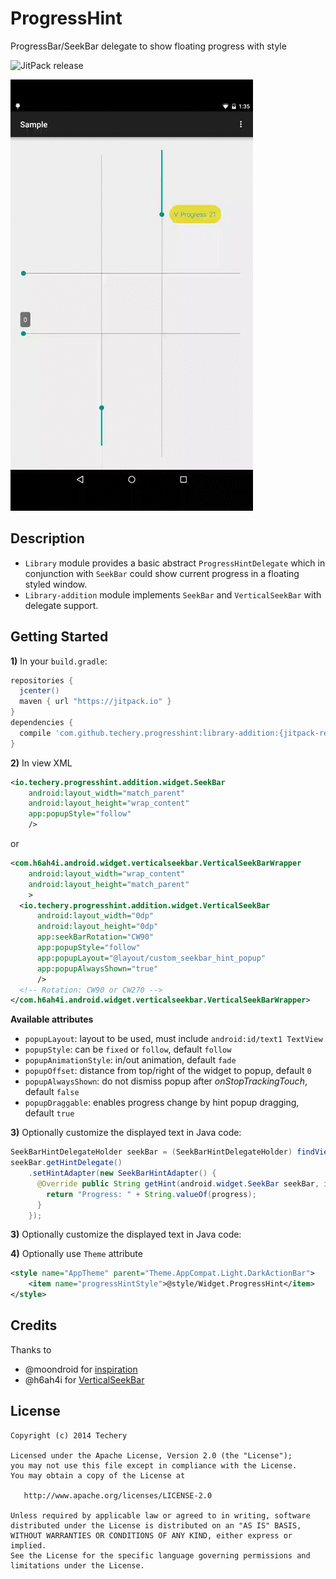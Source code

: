 # ProgressHint
ProgressBar/SeekBar delegate to show floating progress with style

![JitPack release](https://img.shields.io/github/tag/techery/progresshint.svg?label=JitPack)

![Demo](assets/progresshint-demo.gif)

## Description
+ ``Library`` module provides a basic abstract ``ProgressHintDelegate`` which in conjunction with ``SeekBar``
 could show current progress in a floating styled window.
+ ``Library-addition`` module implements ``SeekBar`` and ``VerticalSeekBar`` with delegate support.

## Getting Started
**1)** In your `build.gradle`:

```gradle
repositories {
  jcenter()
  maven { url "https://jitpack.io" }
}
dependencies {
  compile 'com.github.techery.progresshint:library-addition:{jitpack-release}'
}
```

**2)** In view XML

```xml
<io.techery.progresshint.addition.widget.SeekBar
    android:layout_width="match_parent"
    android:layout_height="wrap_content"
    app:popupStyle="follow"
    />
```

or

```xml
<com.h6ah4i.android.widget.verticalseekbar.VerticalSeekBarWrapper
    android:layout_width="wrap_content"
    android:layout_height="match_parent"
    >
  <io.techery.progresshint.addition.widget.VerticalSeekBar
      android:layout_width="0dp"
      android:layout_height="0dp"
      app:seekBarRotation="CW90"
      app:popupStyle="follow"
      app:popupLayout="@layout/custom_seekbar_hint_popup"
      app:popupAlwaysShown="true"
      />
  <!-- Rotation: CW90 or CW270 -->
</com.h6ah4i.android.widget.verticalseekbar.VerticalSeekBarWrapper>
```

__Available attributes__

+ ``popupLayout``: layout to be used, must include ``android:id/text1 TextView``
+ ``popupStyle``: can be ``fixed`` or ``follow``, default `follow`
+ ``popupAnimationStyle``: in/out animation, default `fade`
+ ``popupOffset``: distance from top/right of the widget to popup, default `0`
+ ``popupAlwaysShown``: do not dismiss popup after _onStopTrackingTouch_, default `false`
+ ``popupDraggable``: enables progress change by hint popup dragging, default `true`

**3)** Optionally customize the displayed text in Java code:

```java
SeekBarHintDelegateHolder seekBar = (SeekBarHintDelegateHolder) findViewById(R.id.seekBar);
seekBar.getHintDelegate()
    .setHintAdapter(new SeekBarHintAdapter() {
      @Override public String getHint(android.widget.SeekBar seekBar, int progress) {
        return "Progress: " + String.valueOf(progress);
      }
    });
```

**3)** Optionally customize the displayed text in Java code:

**4)** Optionally use `Theme` attribute

```xml
<style name="AppTheme" parent="Theme.AppCompat.Light.DarkActionBar">
    <item name="progressHintStyle">@style/Widget.ProgressHint</item>
</style>
```

## Credits
Thanks to
+ @moondroid for [inspiration](https://github.com/moondroid/SeekBarHint)
+ @h6ah4i for [VerticalSeekBar](https://github.com/h6ah4i/android-verticalseekbar)

## License

    Copyright (c) 2014 Techery

    Licensed under the Apache License, Version 2.0 (the "License");
    you may not use this file except in compliance with the License.
    You may obtain a copy of the License at

       http://www.apache.org/licenses/LICENSE-2.0

    Unless required by applicable law or agreed to in writing, software
    distributed under the License is distributed on an "AS IS" BASIS,
    WITHOUT WARRANTIES OR CONDITIONS OF ANY KIND, either express or implied.
    See the License for the specific language governing permissions and
    limitations under the License.
